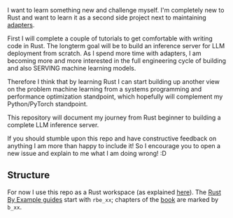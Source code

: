 I want to learn something new and challenge myself. I'm completely new to Rust and want to learn it as a second side project next to maintaining [adapters](https://github.com/adapter-hub/adapters).

First I will complete a couple of tutorials to get comfortable with writing code in Rust. The longterm goal will be to build an inference server for LLM deployment from scratch. As I spend more time with adapters, I am becoming more and more interested in the full engineering cycle of building and also SERVING machine learning models.

Therefore I think that by learning Rust I can start building up another view on the problem machine learning from a systems programming and performance optimization standpoint, which hopefully will complement my Python/PyTorch standpoint.

This repository will document my journey from Rust beginner to building a complete LLM inference server.

If you should stumble upon this repo and have constructive feedback on anything I am more than happy to include it!
So I encourage you to open a new issue and explain to me what I am doing wrong! :D

## Structure

For now I use this repo as a Rust workspace (as explained [here](https://medium.com/@aleksej.gudkov/rust-workspace-example-a-guide-to-managing-multi-crate-projects-82d318409260)). The [Rust By Example guides](https://doc.rust-lang.org/rust-by-example/index.html) start with `rbe_xx`; chapters of the [book](https://doc.rust-lang.org/book/title-page.html) are marked by `b_xx`.